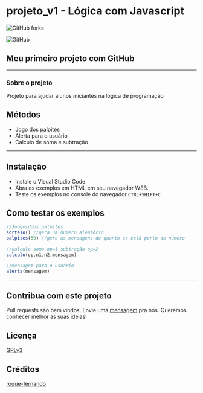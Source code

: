 # projeto_v1 - Lógica com Javascript
![GitHub forks](https://img.shields.io/github/forks/edlainex/projeto_v1?style=social)

![GitHub](https://upload.wikimedia.org/wikipedia/commons/thumb/9/99/Unofficial_JavaScript_logo_2.svg/260px-Unofficial_JavaScript_logo_2.svg.png "Javascript")

## Meu primeiro projeto com GitHub

---

### Sobre o projeto
Projeto para ajudar alunos iniciantes na lógica de programação

## Métodos
- Jogo dos palpites
- Alerta para o usuário
- Calculo de soma e subtração

---

## Instalação

- Instale o Visual Studio Code
- Abra os exemplos em HTML em seu navegador WEB.
- Teste os exemplos no console do navegador `CTRL+SHIFT+C`

## Como testar os exemplos

```javascript
//Joogosddos palpites
sorteio() //gera um número aleatório
palpites(50) //gera as mensagens de quanto se está perto do número

//calculo soma op=1 subtração op=2
calculo(op,n1,n2,mensagem)

//mensagem para o usuário
alerta(mensagem)
```
---

## Contribua com este projeto
Pull requests são bem vindos. Envie uma [mensagem](https://github.com/roque-fernando/projeto_v1/issues) pra nós. Queremos conhecer melhor as suas ideias!

## Licença

[GPLv3](https://choosealicense.com/licenses/gpl-3.0/)
  
## Créditos

[roque-fernando](https://github.com/roque-fernando/projeto_v1)